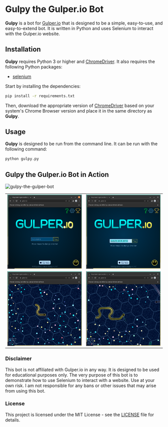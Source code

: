 # Gulpy the Gulper.io Bot

**Gulpy** is a bot for [Gulper.io](https://gulper.io) that is designed to be a simple, easy-to-use, and easy-to-extend bot. It is written in Python and uses Selenium to interact with the Gulper.io website.

## Installation

**Gulpy** requires Python 3 or higher and [ChromeDriver](https://chromedriver.chromium.org/downloads). It also requires the following Python packages:

  * [selenium](https://pypi.org/project/selenium/)

Start by installing the dependencies:

```bash
pip install -r requirements.txt
```

Then, download the appropriate version of [ChromeDriver](https://chromedriver.chromium.org/downloads) based on your system's Chrome Browser version and place it in the same directory as **Gulpy**.

## Usage

**Gulpy** is designed to be run from the command line. It can be run with the following command:

```bash
python gulpy.py
```

## Gulpy the Gulper.io Bot in Action

![gulpy-the-gulper-bot](https://user-images.githubusercontent.com/26208205/202543925-cd710bf0-3486-42c5-8998-29d87c59bb78.gif)

<table>
  <tr>
    <td><img src="images/screenshot_001.png" width="350" /></td>
    <td><img src="images/screenshot_002.png" width="350" /></td>
  </tr>
  <tr>
    <td><img src="images/screenshot_003.png" width="350" /></td>
    <td><img src="images/screenshot_004.png" width="350" /></td>
  </tr>
</table>


### Disclaimer

This bot is not affiliated with Gulper.io in any way. It is designed to be used for educational purposes only. The very purpose of this bot is to demonstrate how to use Selenium to interact with a website. Use at your own risk. I am not responsible for any bans or other issues that may arise from using this bot.

### License

This project is licensed under the MIT License - see the [LICENSE](LICENSE) file for details.
